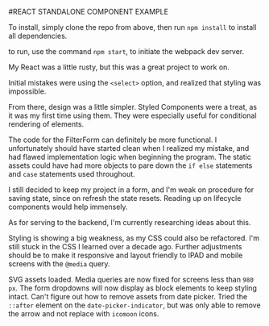 #REACT STANDALONE COMPONENT EXAMPLE


To install, simply clone the repo from above, then run `npm install` to install all dependencies.

to run, use the command `npm start`, to initiate the webpack dev server.




My React was a little rusty, but this was a great project to work on.

Initial mistakes were using the `<select>` option, and realized that styling was impossible.

From there, design was a little simpler. Styled Components were a treat, as it was my first time using them. They were especially useful for conditional rendering of elements.

The code for the FilterForm can definitely be more functional. I unfortunately should have started clean when I realized my mistake, and had flawed implementation logic when beginning the program. The static assets could have had more objects to pare down the `if else` statements and `case` statements used throughout.

I still decided to keep my project in a form, and I'm weak on procedure for saving state, since on refresh the state resets. Reading up on lifecycle components would help immensely.

As for serving to the backend, I'm currently researching ideas about this.

Styling is showing a big weakness, as my CSS could also be refactored. I'm still stuck in the CSS I learned over a decade ago. Further adjustments should be to make it responsive and layout friendly to IPAD and mobile screens with the `@media` query. 

SVG assets loaded. Media queries are now fixed for screens less than `980 px`. The form dropdowns will now display as block elements to keep styling intact.
Can't figure out how to remove assets from date picker. Tried the `::after` element on the `date-picker-indicator`, but was only able to remove the arrow and not replace with `icomoon` icons.







